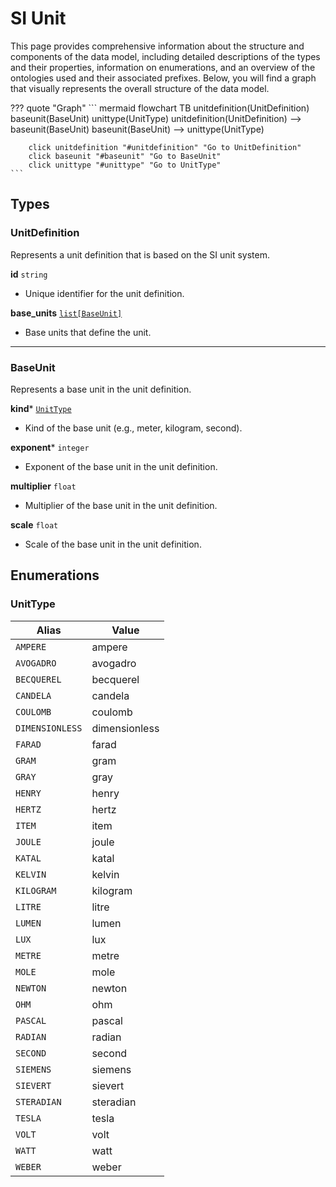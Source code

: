# SI Unit

This page provides comprehensive information about the structure and components of the data model, including detailed descriptions of the types and their properties, information on enumerations, and an overview of the ontologies used and their associated prefixes. Below, you will find a graph that visually represents the overall structure of the data model.

??? quote "Graph"
    ``` mermaid
    flowchart TB
        unitdefinition(UnitDefinition)
        baseunit(BaseUnit)
        unittype(UnitType)
        unitdefinition(UnitDefinition) --> baseunit(BaseUnit)
        baseunit(BaseUnit) --> unittype(UnitType)

        click unitdefinition "#unitdefinition" "Go to UnitDefinition"
        click baseunit "#baseunit" "Go to BaseUnit"
        click unittype "#unittype" "Go to UnitType"
    ```


## Types


### UnitDefinition
Represents a unit definition that is based on the SI unit system.

__id__ `string`

- Unique identifier for the unit definition.


__base_units__ [`list[BaseUnit]`](#baseunit)

- Base units that define the unit.


------

### BaseUnit
Represents a base unit in the unit definition.

__kind__* [`UnitType`](#unittype)

- Kind of the base unit (e.g., meter, kilogram, second).


__exponent__* `integer`

- Exponent of the base unit in the unit definition.


__multiplier__ `float`

- Multiplier of the base unit in the unit definition.


__scale__ `float`

- Scale of the base unit in the unit definition.


## Enumerations

### UnitType

| Alias | Value |
|-------|-------|
| `AMPERE` | ampere |
| `AVOGADRO` | avogadro |
| `BECQUEREL` | becquerel |
| `CANDELA` | candela |
| `COULOMB` | coulomb |
| `DIMENSIONLESS` | dimensionless |
| `FARAD` | farad |
| `GRAM` | gram |
| `GRAY` | gray |
| `HENRY` | henry |
| `HERTZ` | hertz |
| `ITEM` | item |
| `JOULE` | joule |
| `KATAL` | katal |
| `KELVIN` | kelvin |
| `KILOGRAM` | kilogram |
| `LITRE` | litre |
| `LUMEN` | lumen |
| `LUX` | lux |
| `METRE` | metre |
| `MOLE` | mole |
| `NEWTON` | newton |
| `OHM` | ohm |
| `PASCAL` | pascal |
| `RADIAN` | radian |
| `SECOND` | second |
| `SIEMENS` | siemens |
| `SIEVERT` | sievert |
| `STERADIAN` | steradian |
| `TESLA` | tesla |
| `VOLT` | volt |
| `WATT` | watt |
| `WEBER` | weber |